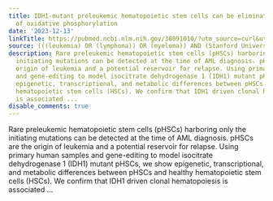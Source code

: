 ```yaml
---
title: IDH1-mutant preleukemic hematopoietic stem cells can be eliminated by inhibition
  of oxidative phosphorylation
date: '2023-12-13'
linkTitle: https://pubmed.ncbi.nlm.nih.gov/38091010/?utm_source=curl&utm_medium=rss&utm_campaign=pubmed-2&utm_content=1Rkszs2HVZ2RHP33OibaNFew6VK-LzjJWTD4GwmLlk8B-wCceh&fc=20220923065203&ff=20231214170655&v=2.18.0
source: (((leukemia) OR (lymphoma)) OR (myeloma)) AND (Stanford University[Affiliation])
description: Rare preleukemic hematopoietic stem cells (pHSCs) harboring only the
  initiating mutations can be detected at the time of AML diagnosis. pHSCs are the
  origin of leukemia and a potential reservoir for relapse. Using primary human samples
  and gene-editing to model isocitrate dehydrogenase 1 (IDH1) mutant pHSCs, we show
  epigenetic, transcriptional, and metabolic differences between pHSCs and healthy
  hematopoietic stem cells (HSCs). We confirm that IDH1 driven clonal hematopoiesis
  is associated ...
disable_comments: true
---
```

Rare preleukemic hematopoietic stem cells (pHSCs) harboring only the initiating mutations can be detected at the time of AML diagnosis. pHSCs are the origin of leukemia and a potential reservoir for relapse. Using primary human samples and gene-editing to model isocitrate dehydrogenase 1 (IDH1) mutant pHSCs, we show epigenetic, transcriptional, and metabolic differences between pHSCs and healthy hematopoietic stem cells (HSCs). We confirm that IDH1 driven clonal hematopoiesis is associated ...